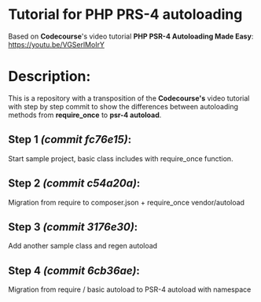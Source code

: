 # Tutorial for PHP PRS-4 autoloading #

Based on **Codecourse**'s video tutorial **PHP PSR-4 Autoloading Made Easy**: https://youtu.be/VGSerlMoIrY

# Description:

This is a repository with a transposition of the **Codecourse's** 
video tutorial with step by step commit to show the differences 
between autoloading methods from **require_once** to **psr-4 autoload**.

## Step 1 *(commit fc76e15)*: ##
Start sample project, basic class includes with require_once function.

## Step 2 *(commit c54a20a)*: ##
Migration from require to composer.json + require_once vendor/autoload

## Step 3 *(commit 3176e30)*: ##
Add another sample class and regen autoload

## Step 4 *(commit 6cb36ae)*: ##
Migration from require / basic autoload to PSR-4 autoload with namespace
